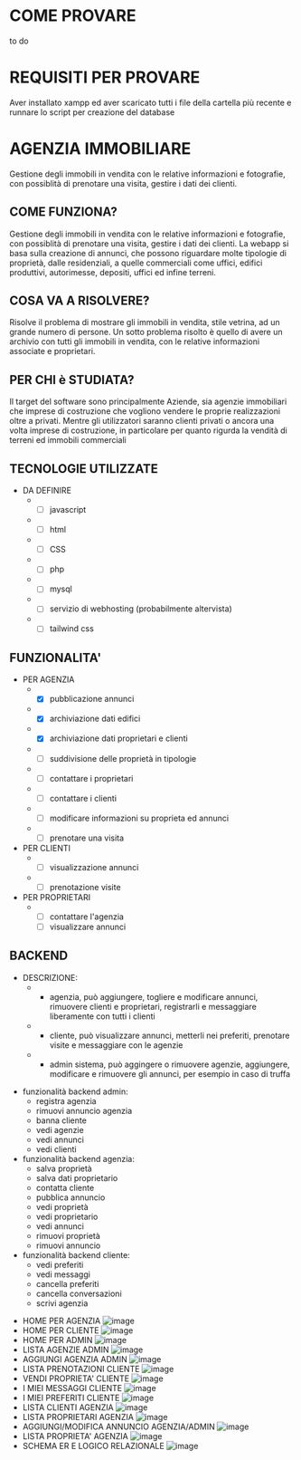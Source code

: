 # COME PROVARE
to do
# REQUISITI PER PROVARE
Aver installato xampp ed aver scaricato tutti i file della cartella più recente e runnare lo script per creazione del database
# AGENZIA IMMOBILIARE
Gestione degli immobili in vendita con le relative informazioni e fotografie, con possiblità di prenotare una visita, gestire i dati dei clienti.
## COME FUNZIONA?
Gestione degli immobili in vendita con le relative informazioni e fotografie, con possiblità di prenotare una visita, gestire i dati dei clienti. La webapp si basa sulla creazione di annunci, che possono riguardare molte tipologie di proprietà, dalle residenziali, a quelle commerciali come uffici, edifici produttivi, autorimesse, depositi, uffici ed infine terreni.
## COSA VA A RISOLVERE?
Risolve il problema di mostrare gli immobili in vendita, stile vetrina, ad un grande numero di persone. Un sotto problema risolto è quello di avere un archivio con tutti  gli immobili in vendita, con le relative informazioni associate e proprietari.
## PER CHI è STUDIATA?
Il target del software sono principalmente Aziende, sia agenzie immobiliari che imprese di costruzione che vogliono vendere le proprie realizzazioni oltre a privati. Mentre gli utilizzatori saranno clienti privati o ancora una volta imprese di costruzione, in particolare per quanto rigurda la vendità di terreni ed immobili commerciali
## TECNOLOGIE UTILIZZATE
 * DA DEFINIRE
    * - [ ] javascript
    * - [ ] html
    * - [ ] CSS
    * - [ ] php
    * - [ ] mysql
    * - [ ] servizio di webhosting (probabilmente altervista)
    * - [ ] tailwind css
## FUNZIONALITA'
* PER AGENZIA
    * - [x] pubblicazione annunci
    * - [x] archiviazione dati edifici
    * - [x] archiviazione dati proprietari e clienti
    * - [ ] suddivisione delle proprietà in tipologie
    * - [ ] contattare i proprietari
    * - [ ] contattare i clienti
    * - [ ] modificare informazioni su proprieta ed annunci
    * - [ ] prenotare una visita
* PER CLIENTI
    * - [ ] visualizzazione annunci
    * - [ ] prenotazione visite
* PER PROPRIETARI 
    * - [ ] contattare l'agenzia
      - [ ] visualizzare annunci
## BACKEND
* DESCRIZIONE:
    * - agenzia, può aggiungere, togliere e modificare annunci, rimuovere clienti e proprietari, registrarli e messaggiare liberamente con tutti i clienti
    * - cliente, può visualizzare annunci, metterli nei preferiti, prenotare visite e messaggiare con le agenzie 
    * - admin sistema, può aggingere o rimuovere agenzie, aggiungere, modificare e rimuovere gli annunci, per esempio in caso di truffa
- funzionalità backend admin:
	- registra agenzia
	- rimuovi annuncio agenzia
	- banna cliente
	- vedi agenzie
	- vedi annunci
	- vedi clienti
- funzionalità backend agenzia:
	- salva proprietà
	- salva dati proprietario
	- contatta cliente
	- pubblica annuncio
	- vedi proprietà
	- vedi proprietario
	- vedi annunci
	- rimuovi proprietà
	- rimuovi annuncio
- funzionalità backend cliente:
	- vedi preferiti
	- vedi messaggi
	- cancella preferiti
	- cancella conversazioni
	- scrivi agenzia
* HOME PER AGENZIA
![image](https://github.com/MarcoMontanelli/agenziaImmobiliare/assets/101709469/63ea623c-bc17-4554-9485-dbc6634f584b)
* HOME PER CLIENTE
![image](https://github.com/MarcoMontanelli/agenziaImmobiliare/assets/101709469/26ac7050-e59a-4baf-8396-434c84892941)
* HOME PER ADMIN
![image](https://github.com/MarcoMontanelli/agenziaImmobiliare/assets/101709469/92ec33bc-19f8-4bdb-8027-8a645518e71b)
* LISTA AGENZIE ADMIN
![image](https://github.com/MarcoMontanelli/agenziaImmobiliare/assets/101709469/2442136b-bba8-4ce2-af83-794232797268)
* AGGIUNGI AGENZIA ADMIN
![image](https://github.com/MarcoMontanelli/agenziaImmobiliare/assets/101709469/14db3ea6-e7dc-49c1-b9f2-7d18043ff619)
* LISTA PRENOTAZIONI CLIENTE
![image](https://github.com/MarcoMontanelli/agenziaImmobiliare/assets/101709469/139607da-fa9d-4204-98cd-b0d4d058b44e)
* VENDI PROPRIETA' CLIENTE
![image](https://github.com/MarcoMontanelli/agenziaImmobiliare/assets/101709469/432182f5-aa6d-4102-becf-8df97d25c66b)
* I MIEI MESSAGGI CLIENTE
![image](https://github.com/MarcoMontanelli/agenziaImmobiliare/assets/101709469/fd27a1da-5a5d-4aab-8a84-273b1595a0fb)
* I MIEI PREFERITI CLIENTE
![image](https://github.com/MarcoMontanelli/agenziaImmobiliare/assets/101709469/2abd9b52-1ecb-4258-985f-fab55e16dac3)
* LISTA CLIENTI AGENZIA
![image](https://github.com/MarcoMontanelli/agenziaImmobiliare/assets/101709469/0dcf162c-bbda-47d0-80ab-6f691d984490)
* LISTA PROPRIETARI AGENZIA
![image](https://github.com/MarcoMontanelli/agenziaImmobiliare/assets/101709469/307658b3-9d00-4a6f-8234-27158cb18e46)
* AGGIUNGI/MODIFICA ANNUNCIO AGENZIA/ADMIN
![image](https://github.com/MarcoMontanelli/agenziaImmobiliare/assets/101709469/bf4165cf-ff26-4f75-8e6b-387723c93f79)
* LISTA PROPRIETA' AGENZIA
![image](https://github.com/MarcoMontanelli/agenziaImmobiliare/assets/101709469/94450344-1ec0-4dc6-b836-bf1c23fce4b6)
* SCHEMA ER E LOGICO RELAZIONALE
![image](https://github.com/MarcoMontanelli/agenziaImmobiliare/assets/101709469/819fb223-32c3-4eca-8b9c-e94c3f52525a)













